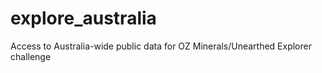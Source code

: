 # explore_australia
Access to Australia-wide public data for OZ Minerals/Unearthed Explorer challenge

